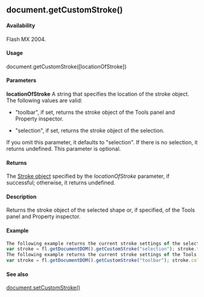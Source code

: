 ## document.getCustomStroke()

#### Availability

Flash MX 2004.

#### Usage

document.getCustomStroke(\[locationOfStroke\])

#### Parameters

**locationOfStroke** A string that specifies the location of the stroke object. The following values are valid:

-   "toolbar", if set, returns the stroke object of the Tools panel and Property inspector.

-   "selection", if set, returns the stroke object of the selection.

If you omit this parameter, it defaults to "selection". If there is no selection, it returns undefined. This parameter is optional.

#### Returns

The [Stroke object](#_bookmark876) specified by the *locationOfStroke* parameter, if successful; otherwise, it returns undefined.

#### Description

Returns the stroke object of the selected shape or, if specified, of the Tools panel and Property inspector.

#### Example

```javascript
The following example returns the current stroke settings of the selection and changes the stroke thickness to 2:
var stroke = fl.getDocumentDOM().getCustomStroke("selection"); stroke.thickness = 2; fl.getDocumentDOM().setCustomStroke(stroke);
The following example returns the current stroke settings of the Tools panel and Property inspector and sets the stroke color to red:
var stroke = fl.getDocumentDOM().getCustomStroke("toolbar"); stroke.color = "\#FF0000"; fl.getDocumentDOM().setCustomStroke(stroke);

```
#### See also

[document.setCustomStroke()](#_bookmark281)
